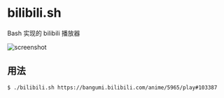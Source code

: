 # bilibili.sh
Bash 实现的 bilibili 播放器

![screenshot](https://cloud.githubusercontent.com/assets/1709072/25792732/f2779f2a-33fa-11e7-9f64-fc7becec6d5c.png)

## 用法
```bash
$ ./bilibili.sh https://bangumi.bilibili.com/anime/5965/play#103387
```
